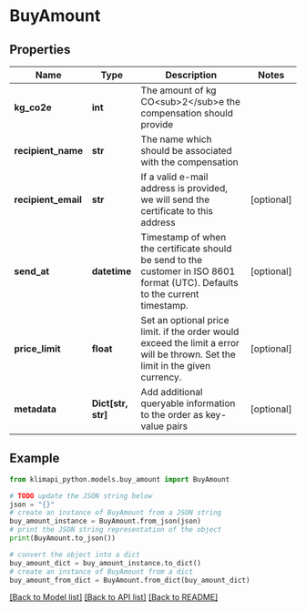 # BuyAmount


## Properties

Name | Type | Description | Notes
------------ | ------------- | ------------- | -------------
**kg_co2e** | **int** | The amount of kg CO&lt;sub&gt;2&lt;/sub&gt;e the compensation should provide | 
**recipient_name** | **str** | The name which should be associated with the compensation | 
**recipient_email** | **str** | If a valid e-mail address is provided, we will send the certificate to this address | [optional] 
**send_at** | **datetime** | Timestamp of when the certificate should be send to the customer in ISO 8601 format (UTC). Defaults to the current timestamp. | [optional] 
**price_limit** | **float** | Set an optional price limit. if the order would exceed the limit a error will be thrown. Set the limit in the given currency. | [optional] 
**metadata** | **Dict[str, str]** | Add additional queryable information to the order as key-value pairs | [optional] 

## Example

```python
from klimapi_python.models.buy_amount import BuyAmount

# TODO update the JSON string below
json = "{}"
# create an instance of BuyAmount from a JSON string
buy_amount_instance = BuyAmount.from_json(json)
# print the JSON string representation of the object
print(BuyAmount.to_json())

# convert the object into a dict
buy_amount_dict = buy_amount_instance.to_dict()
# create an instance of BuyAmount from a dict
buy_amount_from_dict = BuyAmount.from_dict(buy_amount_dict)
```
[[Back to Model list]](../README.md#documentation-for-models) [[Back to API list]](../README.md#documentation-for-api-endpoints) [[Back to README]](../README.md)


